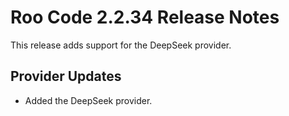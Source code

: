 # Roo Code 2.2.34 Release Notes

This release adds support for the DeepSeek provider.

## Provider Updates

*   Added the DeepSeek provider.